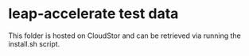 # leap-accelerate test data

This folder is hosted on CloudStor and can be retrieved via running the install.sh script.